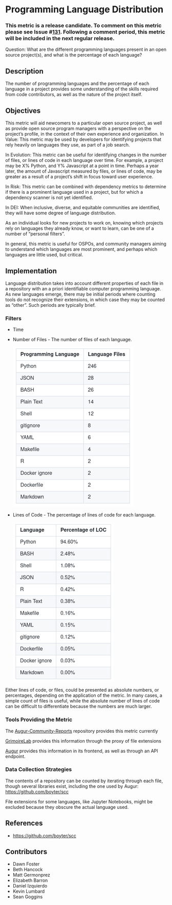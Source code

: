 # Programming Language Distribution

### This metric is a release candidate. To comment on this metric please see Issue #[131](https://github.com/chaoss/wg-common/issues/131). Following a comment period, this metric will be included in the next regular release.

Question: What are the different programming languages present in an open source project(s), and what is the percentage of each language?

## Description

The number of programming languages and the percentage of each language in a project provides some understanding of the skills required from code contributors, as well as the nature of the project itself.

## Objectives

This metric will aid newcomers to a  particular open source project, as well as provide open source program managers with a perspective on the project’s profile, in the context of their own experience and organization.
In Value: This metric may be used by developers for identifying projects that rely heavily on languages they use, as part of a job search.

In Evolution: This metric can be useful for identifying changes in the number of files, or lines of code in each language over time. For example, a project may be X% Python, and Y% Javascript at a point in time. Perhaps a year later, the amount of Javascript measured by files, or lines of code, may be greater as a result of a project’s shift in focus toward user experience.

In Risk: This metric can be combined with dependency metrics to determine if there is a prominent language used in a project, but for which a dependency scanner is not yet identified.

In DEI: When inclusive, diverse, and equitable communities are identified, they will have some degree of language distribution.

As an individual looks for new projects to work on, knowing which projects rely on languages they already know, or want to learn, can be one of a number of “personal filters”.

In general, this metric is useful for OSPOs, and community managers aiming to understand which languages are most prominent, and perhaps which languages are little used, but critical.

## Implementation

Language distribution takes into account different properties of each file in a repository with an a priori identifiable computer programming language. As new languages emerge, there may be initial periods where counting tools do not recognize their extensions, in which case they may be counted as “other”. Such periods are typically brief.  

### Filters

 - Time
 - Number of Files - The number of files of each language.

	![Number of Files Table](images/language-distribution_number-of-files-table.png)

 - Lines of Code - The percentage of lines of code for each language.

	![Number of Files Table](images/language-distribution_lines-of-code-table.png)


Either lines of code, or files, could be presented as absolute numbers, or percentages, depending on the application of the metric. In many cases, a simple count of files is useful, while the absolute number of lines of code can be difficult to differentiate because the numbers are much larger.


### Tools Providing the Metric

The [Augur-Community-Reports](https://github.com/chaoss/augur-community-reports) repository provides this metric currently

[GrimoireLab](https://github.com/chaoss/grimoirelab) provides this information through the proxy of file extensions

[Augur](https://github.com/chaoss/augur) provides this information in its frontend, as well as through an API endpoint.

### Data Collection Strategies

The contents of a repository can be counted by iterating through each file, though several libraries exist, including the one used by Augur: https://github.com/boyter/scc

File extensions for some languages, like Jupyter Notebooks, might be excluded because they obscure the actual language used.

## References

 - https://github.com/boyter/scc  

## Contributors

 - Dawn Foster
 - Beth Hancock
 - Matt Germonprez
 - Elizabeth Barron
 - Daniel Izquierdo
 - Kevin Lumbard
 - Sean Goggins
